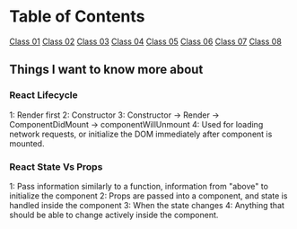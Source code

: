 # Table of Contents

[Class 01](class-01.md)
[Class 02](class-02.md)
[Class 03](class-03.md)
[Class 04](class-04.md)
[Class 05](class-05.md)
[Class 06](class-06.md)
[Class 07](class-07.md)
[Class 08](class-08.md)

## Things I want to know more about

### React Lifecycle

  1: Render first
  2: Constructor
  3: Constructor -> Render -> ComponentDidMount -> componentWillUnmount
  4: Used for loading network requests, or initialize the DOM immediately after component is mounted.

### React State Vs Props

  1: Pass information similarly to a function, information from "above" to initialize the component
  2: Props are passed into a component, and state is handled inside the component
  3: When the state changes
  4: Anything that should be able to change actively inside the component.
  